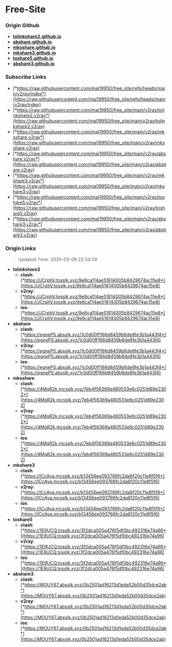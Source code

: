 # Free-Site

### Origin Github

- [**tolinkshare2.github.io**](https://github.com/tolinkshare2/tolinkshare2.github.io)
- [**abshare.github.io**](https://github.com/abshare/abshare.github.io)
- [**mksshare.github.io**](https://github.com/mksshare/mksshare.github.io)
- [**mkshare3.github.io**](https://github.com/mkshare3/mkshare3.github.io)
- [**toshare5.github.io**](https://github.com/toshare5/toshare5.github.io)
- [**abshare3.github.io**](https://github.com/abshare3/abshare3.github.io)

### Subscribe Links

- [*https://raw.githubusercontent.com/mai19950/free_site/refs/heads/main/v2ray/index*](https://raw.githubusercontent.com/mai19950/free_site/refs/heads/main/v2ray/index)
- [*https://raw.githubusercontent.com/mai19950/free_site/main/v2ray/tolinkshare2.v2ray*](https://raw.githubusercontent.com/mai19950/free_site/main/v2ray/tolinkshare2.v2ray)
- [*https://raw.githubusercontent.com/mai19950/free_site/main/v2ray/mksshare.v2ray*](https://raw.githubusercontent.com/mai19950/free_site/main/v2ray/mksshare.v2ray)
- [*https://raw.githubusercontent.com/mai19950/free_site/main/v2ray/abshare.v2ray*](https://raw.githubusercontent.com/mai19950/free_site/main/v2ray/abshare.v2ray)
- [*https://raw.githubusercontent.com/mai19950/free_site/main/v2ray/mkshare3.v2ray*](https://raw.githubusercontent.com/mai19950/free_site/main/v2ray/mkshare3.v2ray)
- [*https://raw.githubusercontent.com/mai19950/free_site/main/v2ray/toshare5.v2ray*](https://raw.githubusercontent.com/mai19950/free_site/main/v2ray/toshare5.v2ray)
- [*https://raw.githubusercontent.com/mai19950/free_site/main/v2ray/abshare3.v2ray*](https://raw.githubusercontent.com/mai19950/free_site/main/v2ray/abshare3.v2ray)

### Origin Links

> Updated Time: 2025-03-09 22:34:59

- **tolinkshare2**
  - **clash**: [*https://JCrphV.tosslk.xyz/9e6ca114ae51614005b8429674ac15e8*](https://JCrphV.tosslk.xyz/9e6ca114ae51614005b8429674ac15e8)
  - **v2ray**: [*https://JCrphV.tosslk.xyz/9e6ca114ae51614005b8429674ac15e8*](https://JCrphV.tosslk.xyz/9e6ca114ae51614005b8429674ac15e8)
  - **ios**: [*https://JCrphV.tosslk.xyz/9e6ca114ae51614005b8429674ac15e8*](https://JCrphV.tosslk.xyz/9e6ca114ae51614005b8429674ac15e8)
- **abshare**
  - **clash**: [*https://egnePS.absslk.xyz/1c0d00ff166d8459b6de8fe3b1a443f4*](https://egnePS.absslk.xyz/1c0d00ff166d8459b6de8fe3b1a443f4)
  - **v2ray**: [*https://egnePS.absslk.xyz/1c0d00ff166d8459b6de8fe3b1a443f4*](https://egnePS.absslk.xyz/1c0d00ff166d8459b6de8fe3b1a443f4)
  - **ios**: [*https://egnePS.absslk.xyz/1c0d00ff166d8459b6de8fe3b1a443f4*](https://egnePS.absslk.xyz/1c0d00ff166d8459b6de8fe3b1a443f4)
- **mksshare**
  - **clash**: [*https://4MqR2k.mcsslk.xyz/7eb4f56369a480533e6c0251d89e2302*](https://4MqR2k.mcsslk.xyz/7eb4f56369a480533e6c0251d89e2302)
  - **v2ray**: [*https://4MqR2k.mcsslk.xyz/7eb4f56369a480533e6c0251d89e2302*](https://4MqR2k.mcsslk.xyz/7eb4f56369a480533e6c0251d89e2302)
  - **ios**: [*https://4MqR2k.mcsslk.xyz/7eb4f56369a480533e6c0251d89e2302*](https://4MqR2k.mcsslk.xyz/7eb4f56369a480533e6c0251d89e2302)
- **mkshare3**
  - **clash**: [*https://ICcAya.mcsslk.xyz/b13456ee093766fc2da6f20c11e8f5f6*](https://ICcAya.mcsslk.xyz/b13456ee093766fc2da6f20c11e8f5f6)
  - **v2ray**: [*https://ICcAya.mcsslk.xyz/b13456ee093766fc2da6f20c11e8f5f6*](https://ICcAya.mcsslk.xyz/b13456ee093766fc2da6f20c11e8f5f6)
  - **ios**: [*https://ICcAya.mcsslk.xyz/b13456ee093766fc2da6f20c11e8f5f6*](https://ICcAya.mcsslk.xyz/b13456ee093766fc2da6f20c11e8f5f6)
- **toshare5**
  - **clash**: [*https://1E9UCQ.tosslk.xyz/3f2dca005a476f5df0bc492316e74a96*](https://1E9UCQ.tosslk.xyz/3f2dca005a476f5df0bc492316e74a96)
  - **v2ray**: [*https://1E9UCQ.tosslk.xyz/3f2dca005a476f5df0bc492316e74a96*](https://1E9UCQ.tosslk.xyz/3f2dca005a476f5df0bc492316e74a96)
  - **ios**: [*https://1E9UCQ.tosslk.xyz/3f2dca005a476f5df0bc492316e74a96*](https://1E9UCQ.tosslk.xyz/3f2dca005a476f5df0bc492316e74a96)
- **abshare3**
  - **clash**: [*https://MOUY67.absslk.xyz/0b2501ad16213d1eda52b00d35dce2ab*](https://MOUY67.absslk.xyz/0b2501ad16213d1eda52b00d35dce2ab)
  - **v2ray**: [*https://MOUY67.absslk.xyz/0b2501ad16213d1eda52b00d35dce2ab*](https://MOUY67.absslk.xyz/0b2501ad16213d1eda52b00d35dce2ab)
  - **ios**: [*https://MOUY67.absslk.xyz/0b2501ad16213d1eda52b00d35dce2ab*](https://MOUY67.absslk.xyz/0b2501ad16213d1eda52b00d35dce2ab)
